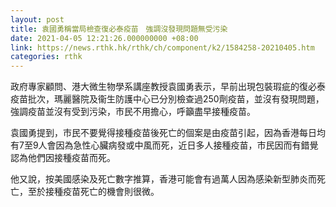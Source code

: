 ```yaml
---
layout: post
title: 袁國勇稱當局檢查復必泰疫苗　強調沒發現問題無受污染
date: 2021-04-05 12:21:26.000000000 +08:00
link: https://news.rthk.hk/rthk/ch/component/k2/1584258-20210405.htm
categories: rthk
---
```


政府專家顧問、港大微生物學系講座教授袁國勇表示，早前出現包裝瑕疵的復必泰疫苗批次，瑪麗醫院及衞生防護中心已分別檢查過250劑疫苗，並沒有發現問題，強調疫苗並沒有受到污染，市民不用擔心，呼籲盡早接種疫苗。

袁國勇提到，市民不要覺得接種疫苗後死亡的個案是由疫苗引起，因為香港每日均有7至9人會因為急性心臟病發或中風而死，近日多人接種疫苗，市民因而有錯覺認為他們因接種疫苗而死。

他又說，按美國感染及死亡數字推算，香港可能會有過萬人因為感染新型肺炎而死亡，至於接種疫苗死亡的機會則很微。
